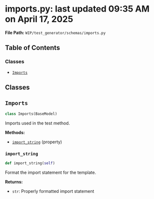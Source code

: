 # imports.py: last updated 09:35 AM on April 17, 2025

**File Path:** `WIP/test_generator/schemas/imports.py`

## Table of Contents

### Classes

- [`Imports`](#imports)

## Classes

## `Imports`

```python
class Imports(BaseModel)
```

Imports used in the test method.

**Methods:**

- [`import_string`](#import_string) (property)

### `import_string`

```python
def import_string(self)
```

Format the import statement for the template.

**Returns:**

- `str`: Properly formatted import statement
